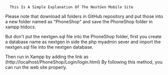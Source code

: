       This Is A Simple Explanation Of The NextGen Mobile Site

Please note that download all folders in GitHub repository and put those into a new folder named as "PhoneShop" and save the PhoneShop folder in xampp htdocs.

But don't put the nextgen.sql file into the PhoneShop folder, first you create a database name as nextgen in side the php myadmin sever and import the nextgen.sql file into the nextgen database.

Then run in Xampp by adding the link as (http://localhost/PhoneShop/Login/login.html) By following this method, you can run the web site properly.

